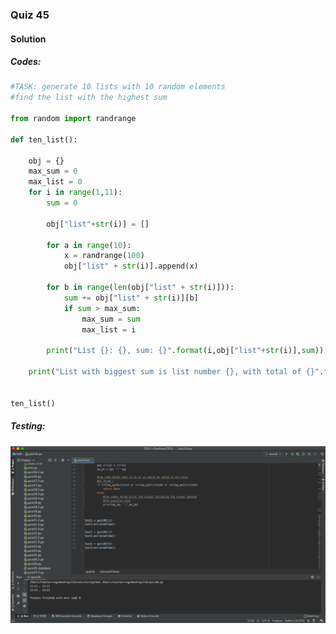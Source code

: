 ### Quiz 45


#### Solution


##### Codes:

```.py
#TASK: generate 10 lists with 10 random elements
#find the list with the highest sum

from random import randrange

def ten_list():

    obj = {}
    max_sum = 0
    max_list = 0
    for i in range(1,11):
        sum = 0

        obj["list"+str(i)] = []

        for a in range(10):
            x = randrange(100)
            obj["list" + str(i)].append(x)

        for b in range(len(obj["list" + str(i)])):
            sum += obj["list" + str(i)][b]
            if sum > max_sum:
                max_sum = sum
                max_list = i

        print("List {}: {}, sum: {}".format(i,obj["list"+str(i)],sum))

    print("List with biggest sum is list number {}, with total of {}".format(max_list,max_sum))


ten_list()

```

##### Testing:

![](https://github.com/BrightChanges/Unit-3/blob/main/Screen%20Shot%200003-04-06%20at%209.19.02.png)
